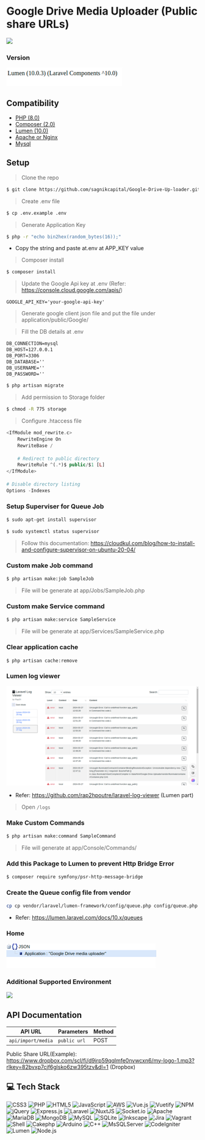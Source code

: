 # Google Drive Media Uploader (Public share URLs)

![](https://user-images.githubusercontent.com/24487280/71655121-0a3f7100-2d68-11ea-9660-d15ee80c7dfb.png)
<!-- [![Build Status](https://travis-ci.org/laravel/lumen-framework.svg)](https://travis-ci.org/laravel/lumen-framework)
[![Total Downloads](https://img.shields.io/packagist/dt/laravel/lumen-framework)](https://packagist.org/packages/laravel/lumen-framework)
[![Latest Stable Version](https://img.shields.io/packagist/v/laravel/lumen-framework)](https://packagist.org/packages/laravel/lumen-framework)
[![License](https://img.shields.io/packagist/l/laravel/lumen)](https://packagist.org/packages/laravel/lumen-framework)


> **Note:** In the years since releasing Lumen, PHP has made a variety of wonderful performance improvements. For this reason, along with the availability of [Laravel Octane](https://laravel.com/docs/octane), we no longer recommend that you begin new projects with Lumen. Instead, we recommend always beginning new projects with [Laravel](https://laravel.com). -->
### Version
![version](blobs/localhost-8000.png)
## Compatibility
- [PHP (8.0)](https://reintech.io/blog/installing-php-8-on-ubuntu-22)
- [Composer (2.0)](https://getcomposer.org/download)
- [Lumen (10.0)]()
- [Apache or Nginx](https://ubuntu.com/tutorials/install-and-configure-apache#2-installing-apache)
- [Mysql](https://dev.mysql.com/doc/mysql-getting-started/en/)

## Setup
> Clone the repo
```sh
$ git clone https://github.com/sagnikcapital/Google-Drive-Up-loader.git
```
> Create .env file
```sh
$ cp .env.example .env
```
> Generate Application Key
```sh
$ php -r "echo bin2hex(random_bytes(16));"
```
- Copy the string and paste at.env at APP_KEY value
> Composer install
```sh
$ composer install
```
> Update the Google Api key at .env (Refer: https://console.cloud.google.com/apis/)
```env
GOOGLE_API_KEY='your-google-api-key'
```
> Generate google client json file and put the file under application/public/Google/ 

> Fill the DB details at .env
```env
DB_CONNECTION=mysql
DB_HOST=127.0.0.1
DB_PORT=3306
DB_DATABASE=''
DB_USERNAME=''
DB_PASSWORD=''
```
```sh
$ php artisan migrate
```
> Add permission to Storage folder
```sh
$ chmod -R 775 storage
```
> Configure .htaccess file
```php
<IfModule mod_rewrite.c>
    RewriteEngine On
    RewriteBase /

    # Redirect to public directory
    RewriteRule ^(.*)$ public/$1 [L]
</IfModule>

# Disable directory listing
Options -Indexes
```

### Setup Superviser for Queue Job
```sh
$ sudo apt-get install supervisor
```
```sh
$ sudo systemctl status supervisor
```
> Follow this documentation: https://cloudkul.com/blog/how-to-install-and-configure-supervisor-on-ubuntu-20-04/
### Custom make Job command
```sh
$ php artisan make:job SampleJob
```
> File will be generate at app/Jobs/SampleJob.php
### Custom make Service command
```sh
$ php artisan make:service SampleService
```
> File will be generate at app/Services/SampleService.php

### Clear application cache
```sh
$ php artisan cache:remove
```
### Lumen log viewer
![Log](blobs/Laravel-log-viewer.png)
- Refer: https://github.com/rap2hpoutre/laravel-log-viewer (Lumen part)
> Open `/logs`

### Make Custom Commands
```sh
$ php artisan make:command SampleCommand
```
> File will generate at app/Console/Commands/

### Add this Package to Lumen to prevent Http Bridge Error
```sh
$ composer require symfony/psr-http-message-bridge
```
### Create the Queue config file from vendor
```sh
cp cp vendor/laravel/lumen-framework/config/queue.php config/queue.php
```
- Refer: https://lumen.laravel.com/docs/10.x/queues
### Home
![Preview](blobs/Online-JSON-Viewer-and-Formatter.png)

### Additional Supported Environment
![](https://upload.wikimedia.org/wikipedia/commons/e/ea/Docker_%28container_engine%29_logo_%28cropped%29.png)

## API  Documentation
| API URL                 | Parameters          | Method   |
|-------------------------|---------------------|----------|
| `api/import/media`      | `public url`        | POST     |                    

Public Share URL(Example): https://www.dropbox.com/scl/fi/d9irp59qqlmfe0nvwcxn6/my-logo-1.mp3?rlkey=82bvxp7cjf6glsko6zw395tzv&dl=1 (Dropbox)
<!-- ## Contributing

Thank you for considering contributing to Lumen! The contribution guide can be found in the [Laravel documentation](https://laravel.com/docs/contributions). -->

## 💻 Tech Stack
![CSS3](https://img.shields.io/badge/css3-%231572B6.svg?style=plastic&logo=css3&logoColor=white) ![PHP](https://img.shields.io/badge/php-%23777BB4.svg?style=plastic&logo=php&logoColor=white) ![HTML5](https://img.shields.io/badge/html5-%23E34F26.svg?style=plastic&logo=html5&logoColor=white) ![JavaScript](https://img.shields.io/badge/javascript-%23323330.svg?style=plastic&logo=javascript&logoColor=%23F7DF1E) ![AWS](https://img.shields.io/badge/AWS-%23FF9900.svg?style=plastic&logo=amazon-aws&logoColor=white) ![Vue.js](https://img.shields.io/badge/vuejs-%2335495e.svg?style=plastic&logo=vuedotjs&logoColor=%234FC08D) ![Vuetify](https://img.shields.io/badge/Vuetify-1867C0?style=plastic&logo=vuetify&logoColor=AEDDFF) ![NPM](https://img.shields.io/badge/NPM-%23000000.svg?style=plastic&logo=npm&logoColor=white) ![jQuery](https://img.shields.io/badge/jquery-%230769AD.svg?style=plastic&logo=jquery&logoColor=white) ![Express.js](https://img.shields.io/badge/express.js-%23404d59.svg?style=plastic&logo=express&logoColor=%2361DAFB) ![Laravel](https://img.shields.io/badge/laravel-%23FF2D20.svg?style=plastic&logo=laravel&logoColor=white) ![NuxtJS](https://img.shields.io/badge/Nuxt-black?style=plastic&logo=nuxt.js&logoColor=white) ![Socket.io](https://img.shields.io/badge/Socket.io-black?style=plastic&logo=socket.io&badgeColor=010101) ![Apache](https://img.shields.io/badge/apache-%23D42029.svg?style=plastic&logo=apache&logoColor=white) ![MariaDB](https://img.shields.io/badge/MariaDB-003545?style=plastic&logo=mariadb&logoColor=white) ![MongoDB](https://img.shields.io/badge/MongoDB-%234ea94b.svg?style=plastic&logo=mongodb&logoColor=white) ![MySQL](https://img.shields.io/badge/mysql-%2300f.svg?style=plastic&logo=mysql&logoColor=white) ![SQLite](https://img.shields.io/badge/sqlite-%2307405e.svg?style=plastic&logo=sqlite&logoColor=white) ![Inkscape](https://img.shields.io/badge/Inkscape-e0e0e0?style=plastic&logo=inkscape&logoColor=080A13) ![Jira](https://img.shields.io/badge/jira-%230A0FFF.svg?style=plastic&logo=jira&logoColor=white) ![Vagrant](https://img.shields.io/badge/vagrant-%231563FF.svg?style=plastic&logo=vagrant&logoColor=white)
![Shell](https://img.shields.io/badge/shell-%231563FF.svg?style=plastic&logo=shell&logoColor=white) ![Cakephp](https://img.shields.io/badge/cakephp-%23FF2D20.svg?style=plastic&logo=cakephp&logoColor=white) ![Arduino](https://img.shields.io/badge/arduino-%231563FF.svg?style=plastic&logo=arduino&logoColor=white) ![C++](https://img.shields.io/badge/c++-%231563FF.svg?style=plastic&logo=cplusplus&logoColor=white) ![MsSQLServer](https://img.shields.io/badge/mssql-%23FF2D20.svg?style=plastic&logo=microsoft-sql-server&logoColor=white) ![CodeIgniter](https://img.shields.io/badge/CodeIgniter-%23FF2D20.svg?style=plastic&logo=codeigniter&logoColor=white) ![Lumen](https://img.shields.io/badge/Lumen-%23FF2D20.svg?style=plastic&logo=lumen&logoColor=white) ![Node.js](https://img.shields.io/badge/Node.js-%2343853D.svg?style=plastic&logo=node.js&logoColor=white)



